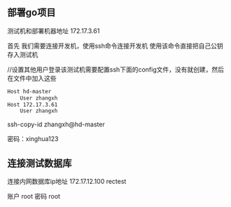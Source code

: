 ## 部署go项目



测试机和部署机器地址	172.17.3.61

首先  我们需要连接开发机，使用ssh命令连接开发机  使用该命令直接把自己公钥存入测试机

//设置其他用户登录该测试机需要配置ssh下面的config文件，没有就创建，然后在文件中加入这些

```txt
Host hd-master
	User zhangxh
Host 172.17.3.61
	User zhangxh

```





ssh-copy-id zhangxh@hd-master



密码：xinghua123







## 连接测试数据库

连接内网数据库ip地址  172.17.12.100   rectest       

账户  root    密码   root







